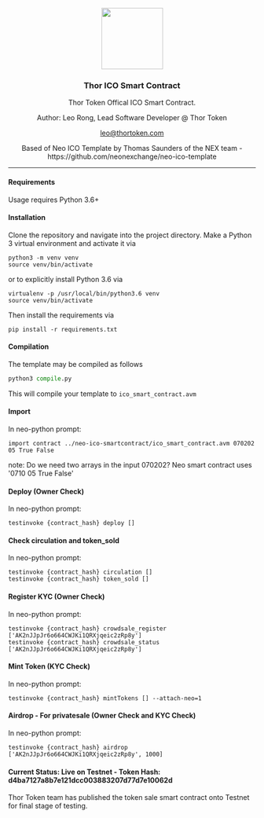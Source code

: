<p align="center">
  <img
    src="https://assets.brandfolder.com/p429iy-cjzaz4-epdy6e/v/1550884/view.png"
    width="125px;">
</p>
<h3 align="center">Thor ICO Smart Contract</h3>
<p align="center">Thor Token Offical ICO Smart Contract.</p>
<p align="center">Author: Leo Rong, Lead Software Developer @ Thor Token</p>
<p align="center"><a href="mailto:leo@thortoken.com" target="_top">leo@thortoken.com</a></p>
<p align="center">Based of Neo ICO Template by Thomas Saunders of the NEX team - https://github.com/neonexchange/neo-ico-template</p>
<hr/>

#### Requirements

Usage requires Python 3.6+

#### Installation

Clone the repository and navigate into the project directory. 
Make a Python 3 virtual environment and activate it via

```shell
python3 -m venv venv
source venv/bin/activate
```

or to explicitly install Python 3.6 via

```shell
virtualenv -p /usr/local/bin/python3.6 venv
source venv/bin/activate
```

Then install the requirements via

```shell
pip install -r requirements.txt
```

#### Compilation

The template may be compiled as follows

```python
python3 compile.py
```


This will compile your template to `ico_smart_contract.avm`

#### Import

In neo-python prompt:

```neo-python
import contract ../neo-ico-smartcontract/ico_smart_contract.avm 070202 05 True False
```
note: Do we need two arrays in the input 070202? Neo smart contract uses '0710 05 True False'  

#### Deploy (Owner Check)

In neo-python prompt:

```neo-python
testinvoke {contract_hash} deploy []
```

#### Check circulation and token_sold

In neo-python prompt:

```neo-python
testinvoke {contract_hash} circulation []
testinvoke {contract_hash} token_sold []
```

#### Register KYC (Owner Check)

In neo-python prompt:

```neo-python
testinvoke {contract_hash} crowdsale_register ['AK2nJJpJr6o664CWJKi1QRXjqeic2zRp8y']
testinvoke {contract_hash} crowdsale_status ['AK2nJJpJr6o664CWJKi1QRXjqeic2zRp8y']
```

#### Mint Token (KYC Check)

In neo-python prompt:

```neo-python
testinvoke {contract_hash} mintTokens [] --attach-neo=1
```

#### Airdrop - For privatesale (Owner Check and KYC Check)

In neo-python prompt:

```neo-python
testinvoke {contract_hash} airdrop ['AK2nJJpJr6o664CWJKi1QRXjqeic2zRp8y', 1000]
```

#### Current Status: Live on Testnet - Token Hash: d4ba7127a8b7e121dcc003883207d77d7e10062d

Thor Token team has published the token sale smart contract onto Testnet for final stage of testing.

